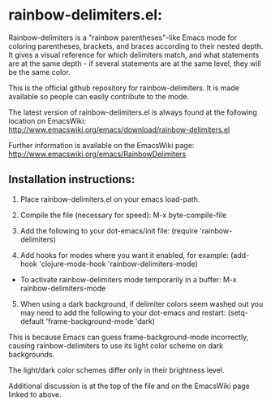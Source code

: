 
rainbow-delimiters.el:
======================

Rainbow-delimiters is a "rainbow parentheses"-like Emacs mode for coloring parentheses, brackets, and braces according to their nested depth. It gives a visual reference for which delimiters match, and what statements are at the same depth - if several statements are at the same level, they will be the same color.

This is the official github repository for rainbow-delimiters. It is made available so people can easily contribute to the mode.

The latest version of rainbow-delimiters.el is always found at the following location on EmacsWiki:
http://www.emacswiki.org/emacs/download/rainbow-delimiters.el

Further information is available on the EmacsWiki page:
http://www.emacswiki.org/emacs/RainbowDelimiters



Installation instructions:
--------------------------

1. Place rainbow-delimiters.el on your emacs load-path.

2. Compile the file (necessary for speed):
    M-x byte-compile-file <location of rainbow-delimiters.el>
3. Add the following to your dot-emacs/init file:
    (require 'rainbow-delimiters)
4. Add hooks for modes where you want it enabled, for example:
    (add-hook 'clojure-mode-hook 'rainbow-delimiters-mode)
- To activate rainbow-delimiters mode temporarily in a buffer:
    M-x rainbow-delimiters-mode
5. When using a dark background, if delimiter colors seem washed out
you may need to add the following to your dot-emacs and restart:
    (setq-default 'frame-background-mode 'dark)

This is because Emacs can guess frame-background-mode incorrectly,
causing rainbow-delimiters to use its light color scheme on dark
backgrounds.

The light/dark color schemes differ only in their brightness level.


Additional discussion is at the top of the file and on the EmacsWiki page linked to above.
